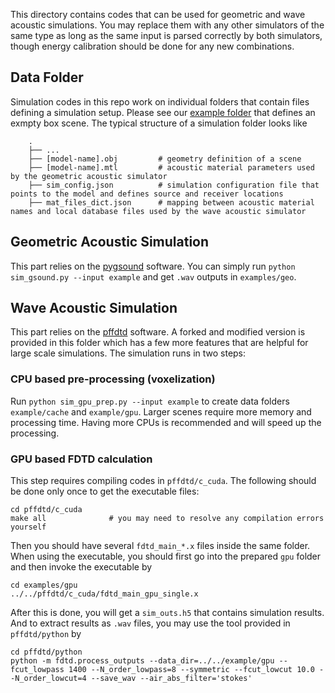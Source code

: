 
This directory contains codes that can be used for geometric and wave acoustic simulations. You may replace them with any other simulators of the same type as long as the same input is parsed correctly by both simulators, though energy calibration should be done for any new combinations.

## Data Folder
Simulation codes in this repo work on individual folders that contain files defining a simulation setup. Please see our [example folder](example) that defines an exmpty box scene. The typical structure of a simulation folder looks like
```
    .
    ├── ...
    ├── [model-name].obj         # geometry definition of a scene
    ├── [model-name].mtl         # acoustic material parameters used by the geometric acoustic simulator
    ├── sim_config.json          # simulation configuration file that points to the model and defines source and receiver locations
    ├── mat_files_dict.json      # mapping between acoustic material names and local database files used by the wave acoustic simulator
```

## Geometric Acoustic Simulation
This part relies on the [pygsound](https://github.com/GAMMA-UMD/pygsound) software. You can simply run `python sim_gsound.py --input example` and get `.wav` outputs in `examples/geo`.


## Wave Acoustic Simulation
This part relies on the [pffdtd](https://github.com/bsxfun/pffdtd) software. A forked and modified version is provided in this folder which has a few more features that are helpful for large scale simulations. 
The simulation runs in two steps:
### CPU based pre-processing (voxelization)
Run `python sim_gpu_prep.py --input example` to create data folders `example/cache` and `example/gpu`. Larger scenes require more memory and processing time. Having more CPUs is recommended and will speed up the processing.

### GPU based FDTD calculation
This step requires compiling codes in `pffdtd/c_cuda`. The following should be done only once to get the executable files:
```
cd pffdtd/c_cuda
make all              # you may need to resolve any compilation errors yourself
```
Then you should have several `fdtd_main_*.x` files inside the same folder. When using the executable, you should first go into the prepared `gpu` folder and then invoke the executable by
```
cd examples/gpu
../../pffdtd/c_cuda/fdtd_main_gpu_single.x
```
After this is done, you will get a `sim_outs.h5` that contains simulation results. And to extract results as `.wav` files, you may use the tool provided in `pffdtd/python` by
```
cd pffdtd/python
python -m fdtd.process_outputs --data_dir=../../example/gpu --fcut_lowpass 1400 --N_order_lowpass=8 --symmetric --fcut_lowcut 10.0 --N_order_lowcut=4 --save_wav --air_abs_filter='stokes'
```


